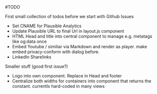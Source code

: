 #TODO

First small collection of todos before we start with Github Issues

- Set CNAME for Plausible Analytics
- Update Plausible URL to final Url in layout.js component
- HTML Head and title into central component to manage e.g. metatags like og:data once
- Embed Youtube / similiar via Markdown and render as player. make embed privacy-conform with dialog before.
- LinkedIn Sharelinks

Smaller stuff (good first issue?)

- Logo into own component. Replace in Head and footer
- Centralize both widths for containers into component that returns the constant. currentlx hard-coded in many views